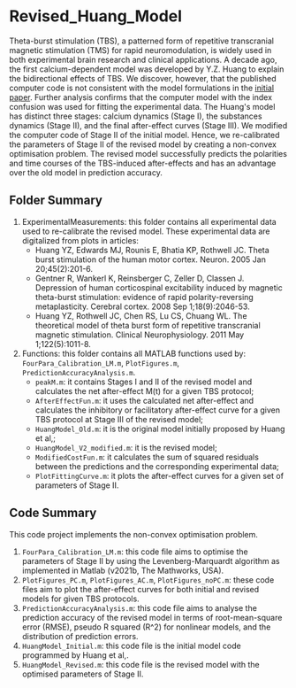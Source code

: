 # Revised_Huang_Model
Theta-burst stimulation (TBS), a patterned form of repetitive transcranial magnetic stimulation (TMS) for rapid neuromodulation, is widely used in both experimental brain research and clinical applications. A decade ago, the first calcium-dependent model was developed by Y.Z. Huang to explain the bidirectional effects of TBS. We discover, however, that the published computer code is not consistent with the model formulations in the [initial paper](https://doi.org/10.1016/j.clinph.2010.08.016). Further analysis confirms that the computer model with the index confusion was used for fitting the experimental data. The Huang's model has distinct three stages: calcium dynamics (Stage I), the substances dynamics (Stage II), and the final after-effect curves (Stage III). We modified the computer code of Stage II of the initial model. Hence, we re-calibrated the parameters of Stage II of the revised model by creating a non-convex optimisation problem. The revised model successfully predicts the polarities and time courses of the TBS-induced after-effects and has an advantage over the old model in prediction accuracy.

## Folder Summary
1. ExperimentalMeasurements: this folder contains all experimental data used to re-calibrate the revised model. These experimental data are digitalized from plots in articles:
    * Huang YZ, Edwards MJ, Rounis E, Bhatia KP, Rothwell JC. Theta burst stimulation of the human motor cortex. Neuron. 2005 Jan 20;45(2):201-6.
    * Gentner R, Wankerl K, Reinsberger C, Zeller D, Classen J. Depression of human corticospinal excitability induced by magnetic theta-burst stimulation: evidence of rapid polarity-reversing metaplasticity. Cerebral cortex. 2008 Sep 1;18(9):2046-53.
    * Huang YZ, Rothwell JC, Chen RS, Lu CS, Chuang WL. The theoretical model of theta burst form of repetitive transcranial magnetic stimulation. Clinical Neurophysiology. 2011 May 1;122(5):1011-8.
2. Functions: this folder contains all MATLAB functions used by: `FourPara_Calibration_LM.m`, `PlotFigures.m`, `PredictionAccuracyAnalysis.m`.
    * `peakM.m`: it contains Stages I and II of the revised model and calculates the net after-effect M(t) for a given TBS protocol;
    * `AfterEffectFun.m`: it uses the calculated net after-effect and calculates the inhibitory or facilitatory after-effect curve for a given TBS protocol at Stage III of the revised model;
    * `HuangModel_Old.m`: it is the original model initially proposed by Huang et al,;
    * `HuangModel_V2_modified.m`: it is the revised model;
    * `ModifiedCostFun.m`: it calculates the sum of squared residuals between the predictions and the corresponding experimental data;
    * `PlotFittingCurve.m`: it plots the after-effect curves for a given set of parameters of Stage II.

## Code Summary
This code project implements the non-convex optimisation problem.
1. `FourPara_Calibration_LM.m`: this code file aims to optimise the parameters of Stage II by using the Levenberg-Marquardt algorithm as implemented in Matlab (v2021b,
The Mathworks, USA).
2. `PlotFigures_PC.m`, `PlotFigures_AC.m`, `PlotFigures_noPC.m`: these code files aim to plot the after-effect curves for both initial and revised models for given TBS protocols.
3. `PredictionAccuracyAnalysis.m`: this code file aims to analyse the prediction accuracy of the revised model in terms of root-mean-square error (RMSE), pseudo R squared (R^2) for nonlinear models, and the distribution of prediction errors.
4. `HuangModel_Initial.m`: this code file is the initial model code programmed by Huang et al,.
5. `HuangModel_Revised.m`: this code file is the revised model with the optimised parameters of Stage II.

